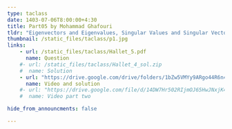 ```yaml
---
type: taclass
date: 1403-07-06T8:00:00+4:30
title: Part05 by Mohammad Ghafouri
tldr: "Eigenvectors and Eigenvalues, Singular Values and Singular Vectors, Symmetric Matrices and Quadratic Forms, Diagonalization, Matrix Factorization, SVD"
thumbnail: /static_files/taclass/p1.jpg
links: 
    - url: /static_files/taclass/Hallet_5.pdf
      name: Question
    #- url: /static_files/taclass/Hallet_4_sol.zip
    #  name: Solution  
    - url: "https://drive.google.com/drive/folders/1bZw5VMYy9ARgo44R6n4fh5wRfg72Kxik?usp=sharing"
      name: Video and solution
    #- url: "https://drive.google.com/file/d/14DW7Hr502RIjmOJ65HwJNxjK4OLSKdRU/view?usp=sharing"
    #  name: Video part two

hide_from_announcments: false

---
```

